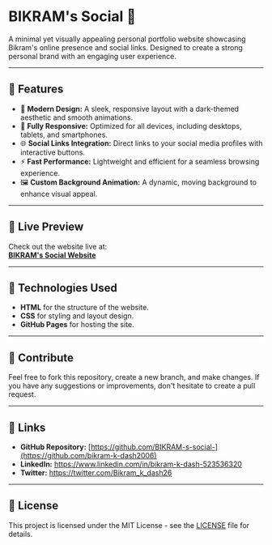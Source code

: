 # **BIKRAM's Social 🚀**

A minimal yet visually appealing personal portfolio website showcasing Bikram's online presence and social links. Designed to create a strong personal brand with an engaging user experience.

---

## **🌟 Features**
- 🎨 **Modern Design:** A sleek, responsive layout with a dark-themed aesthetic and smooth animations.
- 📱 **Fully Responsive:** Optimized for all devices, including desktops, tablets, and smartphones.
- 🌐 **Social Links Integration:** Direct links to your social media profiles with interactive buttons.
- ⚡ **Fast Performance:** Lightweight and efficient for a seamless browsing experience.
- 🖼️ **Custom Background Animation:** A dynamic, moving background to enhance visual appeal.

---

## **📸 Live Preview**
Check out the website live at:  
[**BIKRAM's Social Website**](https://bikram-k-dash2006.github.io/BIKRAM-s-social-/)

---

## **📝 Technologies Used**
- **HTML** for the structure of the website.
- **CSS** for styling and layout design.
- **GitHub Pages** for hosting the site.

---

## **💬 Contribute**

Feel free to fork this repository, create a new branch, and make changes. If you have any suggestions or improvements, don't hesitate to create a pull request.

---

## **🔗 Links**

- **GitHub Repository:** [https://github.com/BIKRAM-s-social-](https://github.com/bikram-k-dash2006)
- **LinkedIn:** https://www.linkedin.com/in/bikram-k-dash-523536320
- **Twitter:** https://twitter.com/Bikram_k_dash26

---

## **📄 License**

This project is licensed under the MIT License - see the [LICENSE](LICENSE) file for details.
